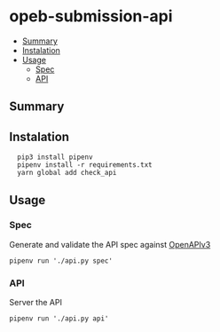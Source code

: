 # opeb-submission-api

- [Summary](#Summary)
- [Instalation](#Instalation)
- [Usage](#Usage)
  - [Spec](#Spec)
  - [API](#API)

## Summary

## Instalation
```
  pip3 install pipenv
  pipenv install -r requirements.txt
  yarn global add check_api
```

## Usage
### Spec
Generate and validate the API spec against [OpenAPIv3](https://www.openapis.org/)
```
pipenv run './api.py spec'
```
### API
Server the API
```
pipenv run './api.py api'
```